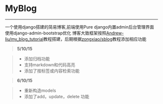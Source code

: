 # MyBlog

---

一个使用django搭建的简易博客,前端使用Pure
django内置admin后台管理界面使用django-admin-bootstrap优化
博客大致框架按照[Andrew-liu/my_blog_tutorial](https://github.com/Andrew-liu/my_blog_tutorial)教程搭建，后期根据[zongxiao/sblog](https://github.com/zongxiao/sblog)教程添加相应功能


> **5/10/15**

> * 添加归档功能
> * 支持markdown和代码高亮
> * 添加了按标签或内容检索功能


> **6/10/15**

> * 重新构造models
> * 添加了add，update，delete 功能
